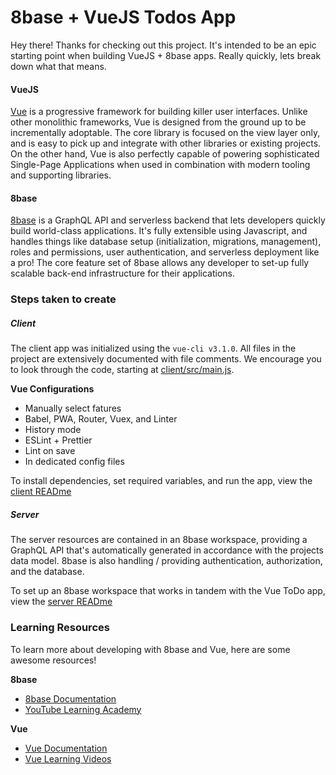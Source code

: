 # 8base + VueJS Todos App

Hey there! Thanks for checking out this project. It's intended to be an epic starting point when building VueJS + 8base apps. Really quickly, lets break down what that means.

#### VueJS
[Vue](https://vuejs.org/v2/guide/) is a progressive framework for building killer user interfaces. Unlike other monolithic frameworks, Vue is designed from the ground up to be incrementally adoptable. The core library is focused on the view layer only, and is easy to pick up and integrate with other libraries or existing projects. On the other hand, Vue is also perfectly capable of powering sophisticated Single-Page Applications when used in combination with modern tooling and supporting libraries.

#### 8base
[8base](https://docs.8base.com/) is a GraphQL API and serverless backend that lets developers quickly build world-class applications. It's fully extensible using Javascript, and handles things like database setup (initialization, migrations, management), roles and permissions, user authentication, and serverless deployment like a pro! The core feature set of 8base allows any developer to set-up fully scalable back-end infrastructure for their applications.

### Steps taken to create

##### Client
The client app was initialized using the `vue-cli v3.1.0`. All files in the project are extensively documented with file comments. We encourage you to look through the code, starting at [client/src/main.js](././client/src/main.js).

**Vue Configurations**
* Manually select fatures
* Babel, PWA, Router, Vuex, and Linter
* History mode
* ESLint + Prettier
* Lint on save
* In dedicated config files

To install dependencies, set required variables, and run the app, view the [client READme](./client/README.md)

##### Server
The server resources are contained in an 8base workspace, providing a GraphQL API that's automatically generated in accordance with the projects data model. 8base is also handling / providing authentication, authorization, and the database. 

To set up an 8base workspace that works in tandem with the Vue ToDo app, view the [server READme](./server/README.md)

### Learning Resources
To learn more about developing with 8base and Vue, here are some awesome resources!

**8base**
* [8base Documentation](https://docs.8base.com)
* [YouTube Learning Academy](https://8base.com/c/8base)

**Vue**
* [Vue Documentation](https://vuejs.org/v2/guide/)
* [Vue Learning Videos](https://www.youtube.com/results?search_query=vue+js)
